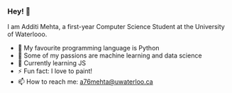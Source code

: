 ### Hey! 👋

I am Additi Mehta, a first-year Computer Science Student at the University of Waterlooo. 
- 🐍 My favourite programming language is Python
- 🔭 Some of my passions are machine learning and data science
- 🌱 Currently learning JS
- ⚡ Fun fact: I love to paint!
- 📫 How to reach me: a76mehta@uwaterloo.ca
